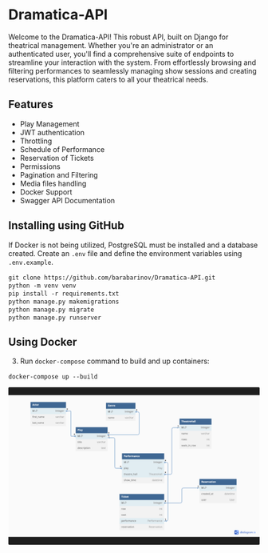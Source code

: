 # Dramatica-API

Welcome to the Dramatica-API! This robust API, built on Django for theatrical management. Whether you're an administrator or an authenticated user, you'll find a comprehensive suite of endpoints to streamline your interaction with the system. From effortlessly browsing and filtering performances to seamlessly managing show sessions and creating reservations, this platform caters to all your theatrical needs.

## Features
* Play Management
* JWT authentication
* Throttling
* Schedule of Performance
* Reservation of Tickets
* Permissions
* Pagination and Filtering
* Media files handling
* Docker Support
* Swagger API Documentation

## Installing using GitHub
If Docker is not being utilized, PostgreSQL must be installed and a database created. Create an `.env` file and define the environment variables using `.env.example`.

```shell
git clone https://github.com/barabarinov/Dramatica-API.git
python -m venv venv
pip install -r requirements.txt
python manage.py makemigrations
python manage.py migrate
python manage.py runserver
````
## Using Docker
3. Run `docker-compose` command to build and up containers:
```shell
docker-compose up --build
```

![Image Alt text](pic/diagram.png "Database Diagram")
